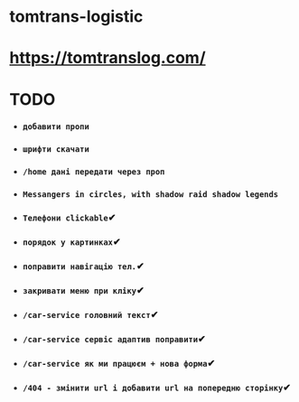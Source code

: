# tomtrans-logistic
# https://tomtranslog.com/
# TODO

- ### `добавити пропи`
- ### `шрифти скачати`
- ### `/home дані передати через проп`
- ### `Messangers in circles, with shadow raid shadow legends`
- ### `Телефони clickable`✔
- ### `порядок у картинках`✔
- ### `поправити навігацію тел.`✔
- ### `закривати меню при кліку`✔
- ### `/car-service головний текст`✔
- ### `/car-service сервіс адаптив поправити`✔
- ### `/car-service як ми працюєм + нова форма`✔
- ### `/404 - змінити url і добавити url на попередню сторінку`✔

